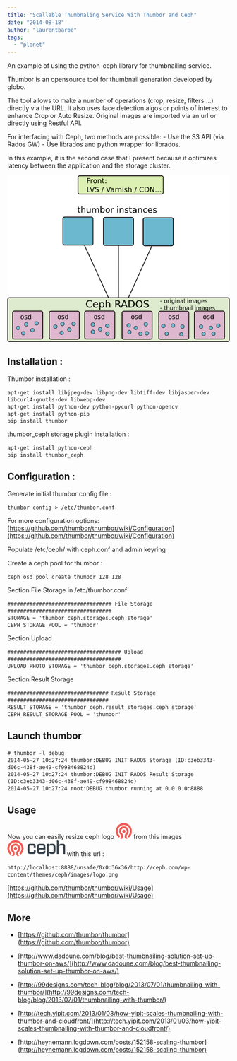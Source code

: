 ```yaml
---
title: "Scallable Thumbnaling Service With Thumbor and Ceph"
date: "2014-08-18"
author: "laurentbarbe"
tags: 
  - "planet"
---
```


An example of using the python-ceph library for thumbnailing service.

Thumbor is an opensource tool for thumbnail generation developed by globo.

The tool allows to make a number of operations (crop, resize, filters …) directly via the URL. It also uses face detection algos or points of interest to enhance Crop or Auto Resize. Original images are imported via an url or directly using Restful API.

For interfacing with Ceph, two methods are possible: - Use the S3 API (via Rados GW) - Use librados and python wrapper for librados.

In this example, it is the second case that I present because it optimizes latency between the application and the storage cluster.

![](images/img015.png)

## Installation :

Thumbor installation :

```
apt-get install libjpeg-dev libpng-dev libtiff-dev libjasper-dev libcurl4-gnutls-dev libwebp-dev
apt-get install python-dev python-pycurl python-opencv
apt-get install python-pip
pip install thumbor
```

thumbor\_ceph storage plugin installation :

```
apt-get install python-ceph
pip install thumbor_ceph
```

## Configuration :

Generate initial thumbor config file :

```
thumbor-config > /etc/thumbor.conf
```

For more configuration options: [https://github.com/thumbor/thumbor/wiki/Configuration](https://github.com/thumbor/thumbor/wiki/Configuration)

Populate /etc/ceph/ with ceph.conf and admin keyring

Create a ceph pool for thumbor :

```
ceph osd pool create thumbor 128 128
```

Section File Storage in /etc/thumbor.conf

```
################################# File Storage #################################
STORAGE = 'thumbor_ceph.storages.ceph_storage'
CEPH_STORAGE_POOL = 'thumbor'
```

Section Upload

```
#################################### Upload ####################################
UPLOAD_PHOTO_STORAGE = 'thumbor_ceph.storages.ceph_storage'
```

Section Result Storage

```
################################ Result Storage ################################
RESULT_STORAGE = 'thumbor_ceph.result_storages.ceph_storage'
CEPH_RESULT_STORAGE_POOL = 'thumbor'
```

## Launch thumbor

```
# thumbor -l debug
2014-05-27 10:27:24 thumbor:DEBUG INIT RADOS Storage (ID:c3eb3343-d06c-438f-ae49-cf998468824d)
2014-05-27 10:27:24 thumbor:DEBUG INIT RADOS Result Storage (ID:c3eb3343-d06c-438f-ae49-cf998468824d)
2014-05-27 10:27:24 root:DEBUG thumbor running at 0.0.0.0:8888
```

## Usage

Now you can easily resize ceph logo ![](images/img016.png) from this images ![](images/img017.png) with this url :

```
http://localhost:8888/unsafe/0x0:36x36/http://ceph.com/wp-content/themes/ceph/images/logo.png
```

[https://github.com/thumbor/thumbor/wiki/Usage](https://github.com/thumbor/thumbor/wiki/Usage)

## More

- [https://github.com/thumbor/thumbor](https://github.com/thumbor/thumbor)
    
- [http://www.dadoune.com/blog/best-thumbnailing-solution-set-up-thumbor-on-aws/](http://www.dadoune.com/blog/best-thumbnailing-solution-set-up-thumbor-on-aws/)
    
- [http://99designs.com/tech-blog/blog/2013/07/01/thumbnailing-with-thumbor/](http://99designs.com/tech-blog/blog/2013/07/01/thumbnailing-with-thumbor/)
- [http://tech.yipit.com/2013/01/03/how-yipit-scales-thumbnailing-with-thumbor-and-cloudfront/](http://tech.yipit.com/2013/01/03/how-yipit-scales-thumbnailing-with-thumbor-and-cloudfront/)
- [http://heynemann.logdown.com/posts/152158-scaling-thumbor](http://heynemann.logdown.com/posts/152158-scaling-thumbor)
